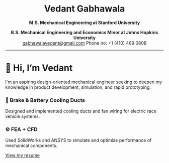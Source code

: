 <div align="center">

# Vedant Gabhawala  
**M.S. Mechanical Engineering at Stanford University** 


**B.S. Mechanical Engineering and Economics Minor at Johns Hopkins University**  
[gabhawalavedant@gmail.com](mailto:gabhawalavedant@gmail.com)  Phone no: +1 (410) 469 0808  



</div>

---

# 👋 Hi, I’m Vedant

I'm an aspiring design-oriented mechanical engineer seeking to deepen my knowledge in product development, simulation, and rapid prototyping.
### 🛞 Brake & Battery Cooling Ducts
Designed and implemented cooling ducts and fan wiring for electric race vehicle systems.

### ⚙️ FEA + CFD
Used SolidWorks and ANSYS to simulate and optimize performance of mechanical components.


[View my resume](resume.pdf)
